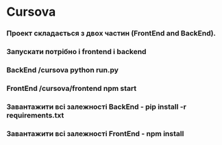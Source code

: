 # Cursova
### Проект складається з двох частин (FrontEnd and BackEnd).
### Запускати потрібно і frontend і backend
### BackEnd /cursova python run.py
### FrontEnd /cursova/frontend npm start
### Завантажити всі залежності BackEnd - pip install -r requirements.txt
### Завантажити всі залежності FrontEnd - npm install
